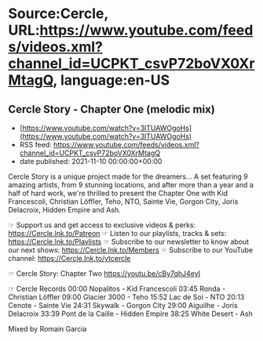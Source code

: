 # Source:Cercle, URL:https://www.youtube.com/feeds/videos.xml?channel_id=UCPKT_csvP72boVX0XrMtagQ, language:en-US

## Cercle Story - Chapter One (melodic mix)
 - [https://www.youtube.com/watch?v=3lTUAWOgoHs](https://www.youtube.com/watch?v=3lTUAWOgoHs)
 - RSS feed: https://www.youtube.com/feeds/videos.xml?channel_id=UCPKT_csvP72boVX0XrMtagQ
 - date published: 2021-11-10 00:00:00+00:00

Cercle Story is a unique project made for the dreamers... A set featuring 9 amazing artists, from 9 stunning locations, and after more than a year and a half of hard work, we're thrilled to present the Chapter One with Kid Francescoli, Christian Löffler, Teho, NTO, Sainte Vie, Gorgon City, Joris Delacroix, Hidden Empire and Ash. 

☞ Support us and get access to exclusive videos & perks: https://Cercle.lnk.to/Patreon
☞ Listen to our playlists, tracks & sets: https://Cercle.lnk.to/Playlists
☞ Subscribe to our newsletter to know about our next shows: https://Cercle.lnk.to/Members
☞ Subscribe to our YouTube channel: https://Cercle.lnk.to/ytcercle

 ☞ Cercle Story: Chapter Two
https://youtu.be/cBy7qhJ4eyI

☞ Cercle Records 
00:00 Nopalitos - Kid Francescoli
03:45 Ronda - Christian Löffler
09:00 Glacier 3000 - Teho
15:52 Lac de Soi - NTO 
20:13 Cenote - Sainte Vie
24:31 Skywalk - Gorgon City 
29:00 Aiguilhe - Joris Delacroix 
33:39 Pont de la Caille - Hidden Empire 
38:25 White Desert - Ash

Mixed by Romain Garcia

